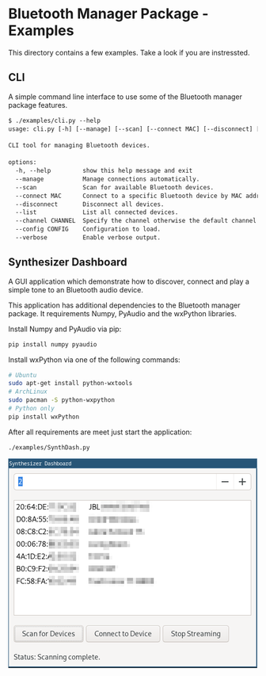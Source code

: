 # Bluetooth Manager Package - Examples

This directory contains a few examples.
Take a look if you are instressted.

## CLI

A simple command line interface to use some of the Bluetooth manager package features.

```txt
$ ./examples/cli.py --help
usage: cli.py [-h] [--manage] [--scan] [--connect MAC] [--disconnect] [--list] [--channel CHANNEL] [--config CONFIG] [--verbose]

CLI tool for managing Bluetooth devices.

options:
  -h, --help         show this help message and exit
  --manage           Manage connections automatically.
  --scan             Scan for available Bluetooth devices.
  --connect MAC      Connect to a specific Bluetooth device by MAC address.
  --disconnect       Disconnect all devices.
  --list             List all connected devices.
  --channel CHANNEL  Specify the channel otherwise the default channel is used.
  --config CONFIG    Configuration to load.
  --verbose          Enable verbose output.
```

## Synthesizer Dashboard

A GUI application which demonstrate how to discover, connect and play a simple tone to an Bluetooth audio device.

This application has additional dependencies to the Bluetooth manager package.
It requirements Numpy, PyAudio and the wxPython libraries.

Install Numpy and PyAudio via pip:

```bash
pip install numpy pyaudio
```

Install wxPython via one of the following commands:

```bash
# Ubuntu
sudo apt-get install python-wxtools
# ArchLinux
sudo pacman -S python-wxpython
# Python only
pip install wxPython
```

After all requirements are meet just start the application:

```bash
./examples/SynthDash.py
```

![Synthesizer Dashboard](../docs/synth-dash.png)
